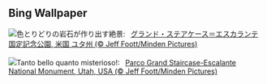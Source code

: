 ## Bing Wallpaper
![](https://www.bing.com/th?id=OHR.GrandStaircase_JA-JP3373019337_UHD.jpg&w=1000)色とりどりの岩石が作り出す絶景:&nbsp;&ensp;[グランド・ステアケース＝エスカランテ国定記念公園, 米国 ユタ州 (© Jeff Foott/Minden Pictures)](https://www.bing.com/th?id=OHR.GrandStaircase_JA-JP3373019337_UHD.jpg)
<br><br/>
![](https://www.bing.com/th?id=OHR.GrandStaircase_IT-IT8917709693_UHD.jpg&w=1000)Tanto bello quanto misterioso!:&nbsp;&ensp;[Parco Grand Staircase-Escalante National Monument, Utah, USA (© Jeff Foott/Minden Pictures)](https://www.bing.com/th?id=OHR.GrandStaircase_IT-IT8917709693_UHD.jpg)
<br><br/>
